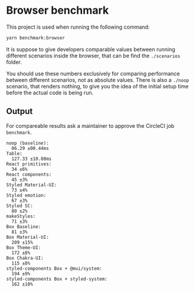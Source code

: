 # Browser benchmark

This project is used when running the following command:

```sh
yarn benchmark:browser
```

It is suppose to give developers comparable values between running different scenarios inside the browser, that can be find the `./scenarios` folder.

You should use these numbers exclusively for comparing performance between different scenarios, not as absolute values. There is also a `./noop` scenario, that renders nothing, to give you the idea of the initial setup time before the actual code is being run.

## Output

For compareable results ask a maintainer to approve the CircleCI job `benchmark`.

```
noop (baseline):
  06.29 ±00.44ms
Table:
  127.33 ±10.08ms
React primitives:
  34 ±6%
React components:
  45 ±3%
Styled Material-UI:
  73 ±4%
Styled emotion:
  67 ±3%
Styled SC:
  80 ±2%
makeStyles:
  71 ±3%
Box Baseline:
  81 ±3%
Box Material-UI:
  209 ±15%
Box Theme-UI:
  172 ±8%
Box Chakra-UI:
  115 ±8%
styled-components Box + @mui/system:
  194 ±9%
styled-components Box + styled-system:
  162 ±10%
```
